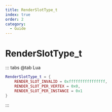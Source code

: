 ```yaml
---
title: RenderSlotType_t
index: true
order: 2
category:
  - Guide
---
```


# RenderSlotType_t
::: tabs
@tab Lua
```lua
RenderSlotType_t = {
    RENDER_SLOT_INVALID = 0xffffffffffffffff,
    RENDER_SLOT_PER_VERTEX = 0x0,
    RENDER_SLOT_PER_INSTANCE = 0x1
}
```
:::